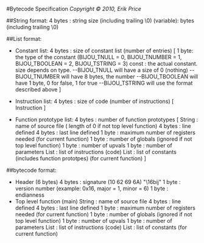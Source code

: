#Bytecode Specification
*Copyright &copy; 2010, Erik Price*

##String format:
       4 bytes   : string size (including trailing \0)
       (variable): bytes (including trailing \0)


##List format:
   - Constant list:
     4 bytes : size of constant list (number of entries)
     [
       1 byte: the type of the constant
               (BIJOU_TNULL = 0, BIJOU_TNUMBER = 1,
	        BIJOU_TBOOLEAN = 2, BIJOU_TSTRING = 3)
       const : the actual constant. size depends on type.
               --BIJOU_TNULL will have a size of 0 (nothing)
	       --BIJOU_TNUMBER will have 8 bytes, the number
	       --BIJOU_TBOOLEAN will have 1 byte, 0 for false, 1 for true
	       --BIJOU_TSTRING will use the format described above
     ]

   - Instruction list:
     4 bytes : size of code (number of instructions)
     [
       Instruction
     ]

   - Function prototype list:
     4 bytes : number of function prototypes
     [
       String  : name of source file ( length of 0 if not top level function)
       4 bytes : line defined
       4 bytes : last line defined
       1 byte  : maximum number of registers needed (for current function)
       1 byte  : number of globals (ignored if not top level function)
       1 byte  : number of upvals
       1 byte  : number of parameters
       List    : list of instructions (code)
       List    : list of constants (includes function prototpes) (for current function)
     ]


##bytecode format:
   - Header (6 bytes)
     4 bytes : signature (10 62 69 6A) "\16bij"
     1 byte  : version number (example: 0x16, major = 1, minor = 6)
     1 byte  : endianness
   - Top level function (main)
     String  : name of source file
     4 bytes : line defined
     4 bytes : last line defined
     1 byte  : maximum number of registers needed (for current function)
     1 byte  : number of globals (ignored if not top level function)
     1 byte  : number of upvals
     1 byte  : number of parameters
     List    : list of instructions (code)
     List    : list of constants (for current function)

